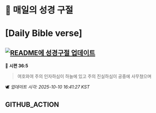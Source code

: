 # 🙏 매일의 성경 구절
# [Daily Bible verse]
## [![README에 성경구절 업데이트](https://github.com/DONGSUKA/first_test/actions/workflows/update-readme-bible.yml/badge.svg)](https://github.com/DONGSUKA/first_test/actions/workflows/update-readme-bible.yml)
<!-- START_BIBLE_VERSE -->
📖 **시편 36:5**
> 여호와여 주의 인자하심이 하늘에 있고 주의 진실하심이 공중에 사무쳤으며

🕊️ _업데이트 시각: 2025-10-10 16:41:27 KST_
  <!-- END_BIBLE_VERSE -->
## GITHUB_ACTION
